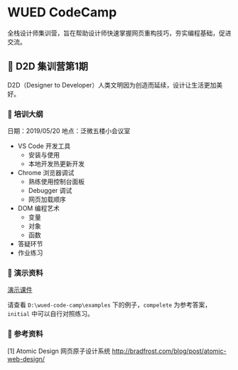 # WUED CodeCamp

全栈设计师集训营，旨在帮助设计师快速掌握网页重构技巧，夯实编程基础，促进交流。

## 🎯 D2D 集训营第1期

D2D（Designer to Developer）人类文明因为创造而延续，设计让生活更加美好。

### 🥇 培训大纲

日期：2019/05/20
地点：泛微五楼小会议室

- VS Code 开发工具
  - 安装与使用
  - 本地开发热更新开发
- Chrome 浏览器调试
  - 熟练使用控制台面板
  - Debugger 调试
  - 网页加载顺序
- DOM 编程艺术
  - 变量
  - 对象
  - 函数
- 答疑环节
- 作业练习

### 🥈 演示资料

[演示课件](./d2d/第1期.md)

请查看 `D:\wued-code-camp\examples` 下的例子，`compelete` 为参考答案，`initial` 中可以自行对照练习。

### 🥉 参考资料

[1] Atomic Design 网页原子设计系统 http://bradfrost.com/blog/post/atomic-web-design/
